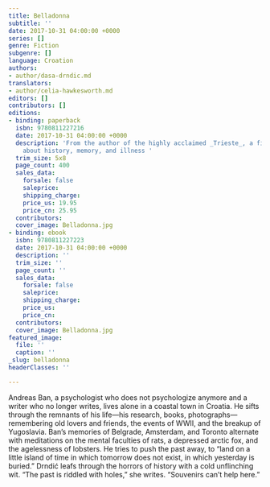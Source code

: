 ```yaml
---
title: Belladonna
subtitle: ''
date: 2017-10-31 04:00:00 +0000
series: []
genre: Fiction
subgenre: []
language: Croation
authors:
- author/dasa-drndic.md
translators:
- author/celia-hawkesworth.md
editors: []
contributors: []
editions:
- binding: paperback
  isbn: 9780811227216
  date: 2017-10-31 04:00:00 +0000
  description: 'From the author of the highly acclaimed _Trieste_, a fierce novel
    about history, memory, and illness '
  trim_size: 5x8
  page_count: 400
  sales_data:
    forsale: false
    saleprice:
    shipping_charge:
    price_us: 19.95
    price_cn: 25.95
  contributors:
  cover_image: Belladonna.jpg
- binding: ebook
  isbn: 9780811227223
  date: 2017-10-31 04:00:00 +0000
  description: ''
  trim_size: ''
  page_count: ''
  sales_data:
    forsale: false
    saleprice:
    shipping_charge:
    price_us:
    price_cn:
  contributors:
  cover_image: Belladonna.jpg
featured_image:
  file: ''
  caption: ''
_slug: belladonna
headerClasses: ''

---
```

Andreas Ban, a psychologist who does not psychologize anymore and a writer who no longer writes, lives alone in a coastal town in Croatia. He sifts through the remnants of his life—his research, books, photographs—remembering old lovers and friends, the events of WWII, and the breakup of Yugoslavia. Ban’s memories of Belgrade, Amsterdam, and Toronto alternate with meditations on the mental faculties of rats, a depressed arctic fox, and the agelessness of lobsters. He tries to push the past away, to “land on a little island of time in which tomorrow does not exist, in which yesterday is buried.” Drndić leafs through the horrors of history with a cold unflinching wit. “The past is riddled with holes,” she writes. “Souvenirs can’t help here.”
